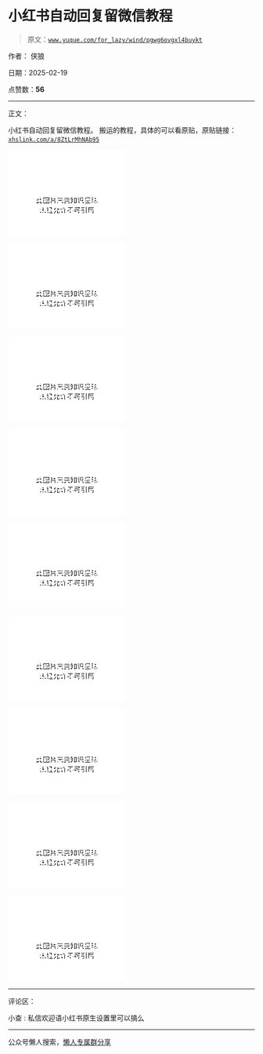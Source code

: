 # 小红书自动回复留微信教程

> 原文：[`www.yuque.com/for_lazy/wind/pgwg6ovgxl4buykt`](https://www.yuque.com/for_lazy/wind/pgwg6ovgxl4buykt)

作者： 侠狼

日期：2025-02-19

点赞数：**56**

* * *

正文：

小红书自动回复留微信教程。 搬运的教程，具体的可以看原贴，原贴链接： [`xhslink.com/a/8ZtLrMhNAb95`](http://xhslink.com/a/8ZtLrMhNAb95)

![](img/c44852001ffe338269546cd35d17b783.png "None")

![](img/b23641b2868002917098e4faf8768994.png "None")

![](img/af51d0b09de7dddce72c9ab9266072e3.png "None")

![](img/d47efeaf90cbab2beb10d50d52087f22.png "None")

![](img/c1f4f9eb23c290852ab80e8aeb0ed9cd.png "None")

![](img/80d1d690023938f06bfdb9eba77af1c6.png "None")

![](img/f9f67afae371840fe557c417a60ad48b.png "None")

![](img/0490681c4e1311521ecd705175f108f2.png "None")

![](img/e0c288ecdfa4c1d9fa110f2534b55fe5.png "None")

* * *

评论区：

小查 : 私信欢迎语小红书原生设置里可以搞么

* * *

公众号懒人搜索，[懒人专属群分享](https://lazybook.fun/#/blog/group)